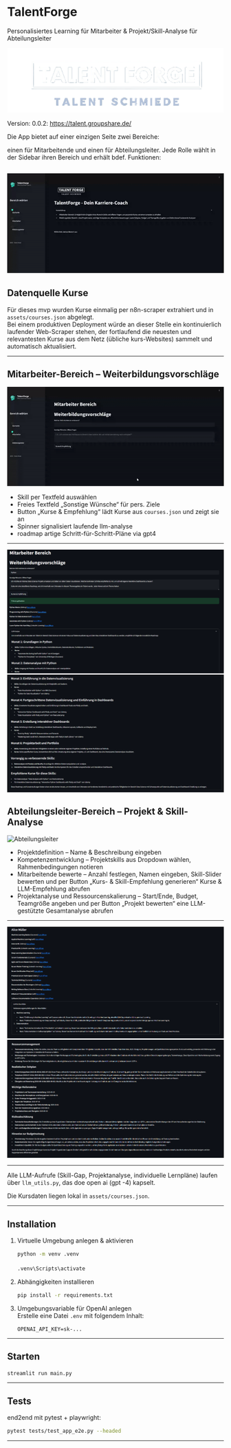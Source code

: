 # TalentForge

Personalisiertes Learning für Mitarbeiter & Projekt/Skill-Analyse für Abteilungsleiter 

![alt text](assets/image3.png)

Version: 0.0.2: https://talent.groupshare.de/

Die App bietet auf einer einzigen Seite zwei Bereiche:

einen für Mitarbeitende und einen für Abteilungsleiter. Jede Rolle wählt in der Sidebar ihren Bereich und erhält bdef. Funktionen:

![Allgemein](assets/gifs/general.gif)
---

## Datenquelle Kurse

Für dieses mvp wurden Kurse einmalig per n8n-scraper extrahiert und in `assets/courses.json` abgelegt.  
Bei einem produktiven Deployment würde an dieser Stelle ein kontinuierlich laufender Web-Scraper stehen, der fortlaufend die neuesten und relevantesten Kurse aus dem Netz (übliche kurs-Websites) sammelt und automatisch aktualisiert.

---

## Mitarbeiter-Bereich – Weiterbildungsvorschläge
![Mitarbeiter](assets/gifs/mitarbeiter.gif)

   - Skill per Textfeld auswählen  
   - Freies Textfeld „Sonstige Wünsche“ für pers. Ziele  
   - Button „Kurse & Empfehlung“ lädt Kurse aus `courses.json` und zeigt sie an  
   - Spinner signalisiert laufende llm-analyse  
   - roadmap artige Schritt-für-Schritt-Pläne via gpt4


 ---  

![alt text](assets/mitarbeiter1.png)
![alt text](assets/mitarbeiter2.png)
## Abteilungsleiter-Bereich – Projekt & Skill-Analyse
![Abteilungsleiter](assets/gifs/chef.gif)


   - Projektdefinition – Name & Beschreibung eingeben  
   - Kompetenzentwicklung – Projektskills aus Dropdown wählen, Rahmenbedingungen notieren  
   - Mitarbeitende bewerte – Anzahl festlegen, Namen eingeben, Skill-Slider bewerten und per Button „Kurs- & Skill-Empfehlung generieren“ Kurse & LLM-Empfehlung abrufen  
   - Projektanalyse und Ressourcenskalierung – Start/Ende, Budget, Teamgröße angeben und per Button „Projekt bewerten“ eine LLM-gestützte Gesamtanalyse abrufen  
---
![alt text](assets/asugabeprojektmitarbeiter.png)
![projetk](assets/ausgabeprojekt.png)

---
Alle LLM-Aufrufe (Skill-Gap, Projektanalyse, individuelle Lernpläne) laufen über `llm_utils.py`, das doe open ai (gpt  -4) kapselt. 

Die Kursdaten liegen lokal in `assets/courses.json`.

---

## Installation



1. Virtuelle Umgebung anlegen & aktivieren  
   ```bash
   python -m venv .venv

   .venv\Scripts\activate      
   ```

2. Abhängigkeiten installieren  
   ```bash
   pip install -r requirements.txt
   ```

3. Umgebungsvariable für OpenAI anlegen  
   Erstelle eine Datei `.env` mit folgendem Inhalt:  
   ```
   OPENAI_API_KEY=sk-...
   ```

---

## Starten

```bash
streamlit run main.py
```



---



## Tests

end2end mit pytest + playwright:  
```bash
pytest tests/test_app_e2e.py --headed
```

---




